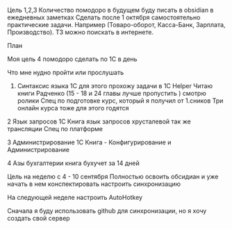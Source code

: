 Цель 1,2,3
	Количество помодоро в будущем буду писать в obsidian в ежедневных заметках
Сделать после 1 октября  самостоятельно практические задачи. Например (Товаро-оборот, Касса-Банк, Зарплата, Производство). ТЗ можно поискать в интернете.

План

Моя цель 4 помодоро сделать по 1С в день 

Что мне нудно пройти или прослушать
1. Синтаксис языка 1С
для этого прохожу задачи в 1C Helper
Читаю книги Радченко (15 - 18 и 24 главы лучше пропустить )
смотрю ролики Спец по подготовке
курс, который я получил от 1.сников Три онлайн курса тоже для этого годятся 

2 Язык запросов 1С 
Книга язык запросов хрусталевой
так же трансляции Спец по платформе

3 Администрирование 1С
Книга - Конфигурирование и Администрирование

4 Азы бухгалтерии
книга бухучет за 14 дней 


Цель на неделю с 4 - 10  сентября Полностью освоить обсидиан и уже 
	начать в нем конспектировать 
	настроить синхронизацию

На следующей неделе настроить AutoHotkey 


Сначала я буду использовать github для синхронизации, но я хочу создать свой сервер 